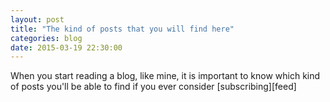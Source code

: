 ```yaml
---
layout: post
title: "The kind of posts that you will find here"
categories: blog
date: 2015-03-19 22:30:00
---
```

When you start reading a blog, like mine, it is important to know which kind of posts you'll be able to find if you ever consider [subscribing][feed]
